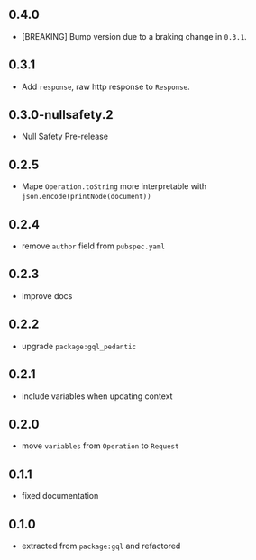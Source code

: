 ## 0.4.0

- [BREAKING] Bump version due to a braking change in `0.3.1`.

## 0.3.1

- Add `response`, raw http response to `Response`.

## 0.3.0-nullsafety.2

- Null Safety Pre-release

## 0.2.5

- Mape `Operation.toString` more interpretable with `json.encode(printNode(document))`

## 0.2.4

- remove `author` field from `pubspec.yaml`

## 0.2.3

- improve docs

## 0.2.2

- upgrade `package:gql_pedantic`

## 0.2.1

- include variables when updating context

## 0.2.0

- move `variables` from `Operation` to `Request`

## 0.1.1

- fixed documentation

## 0.1.0

- extracted from `package:gql` and refactored

